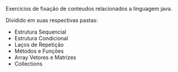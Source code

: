 Exercicios de fixação de conteudos relacionados a linguagem java.

Dividido em suas respectivas pastas:

- Estrutura Sequencial
- Estrutura Condicional
- Laços de Repetição
- Métodos e Funções
- Array Vetores e Matrizes
- Collections
